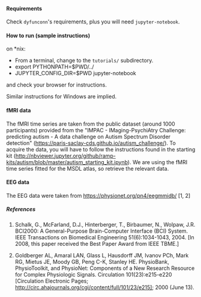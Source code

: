 #### Requirements

Check `dyfunconn`'s requirements, plus you will need `jupyter-notebook`.


#### How to run (sample instructions)

on *nix:
* From a terminal, change to the `tutorials/` subdirectory.
* export PYTHONPATH=$PWD/../
* JUPYTER_CONFIG_DIR=$PWD jupyter-notebook

and check your browser for instructions.

Similar instructions for Windows are implied.

#### fMRI data
The fMRI time series are taken from the public dataset (around 1000 participants) provided from the "IMPAC - IMaging-PsychiAtry Challenge: predicting autism - A data challenge on Autism Spectrum Disorder detection" (https://paris-saclay-cds.github.io/autism_challenge/).
To acquire the data, you will have to follow the instructions found in the starting kit (http://nbviewer.jupyter.org/github/ramp-kits/autism/blob/master/autism_starting_kit.ipynb). We are using the fMRI time series fitted for the MSDL atlas, so retrieve the relevant data.

#### EEG data
The EEG data were taken from https://physionet.org/pn4/eegmmidb/ [1, 2]

##### References

1. Schalk, G., McFarland, D.J., Hinterberger, T., Birbaumer, N., Wolpaw, J.R. BCI2000: A General-Purpose Brain-Computer Interface (BCI) System. IEEE Transactions on Biomedical Engineering 51(6):1034-1043, 2004. [In 2008, this paper received the Best Paper Award from IEEE TBME.]

2. Goldberger AL, Amaral LAN, Glass L, Hausdorff JM, Ivanov PCh, Mark RG, Mietus JE, Moody GB, Peng C-K, Stanley HE. PhysioBank, PhysioToolkit, and PhysioNet: Components of a New Research Resource for Complex Physiologic Signals. Circulation 101(23):e215-e220 [Circulation Electronic Pages; http://circ.ahajournals.org/cgi/content/full/101/23/e215]; 2000 (June 13).
